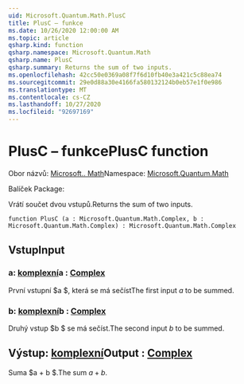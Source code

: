 ```yaml
---
uid: Microsoft.Quantum.Math.PlusC
title: PlusC – funkce
ms.date: 10/26/2020 12:00:00 AM
ms.topic: article
qsharp.kind: function
qsharp.namespace: Microsoft.Quantum.Math
qsharp.name: PlusC
qsharp.summary: Returns the sum of two inputs.
ms.openlocfilehash: 42cc50e0369a08f7f6d10fb40e3a421c5c88ea74
ms.sourcegitcommit: 29e0d88a30e4166fa580132124b0eb57e1f0e986
ms.translationtype: MT
ms.contentlocale: cs-CZ
ms.lasthandoff: 10/27/2020
ms.locfileid: "92697169"
---
```

# <a name="plusc-function"></a><span data-ttu-id="759cc-102">PlusC – funkce</span><span class="sxs-lookup"><span data-stu-id="759cc-102">PlusC function</span></span>

<span data-ttu-id="759cc-103">Obor názvů: [Microsoft.. Math](xref:Microsoft.Quantum.Math)</span><span class="sxs-lookup"><span data-stu-id="759cc-103">Namespace: [Microsoft.Quantum.Math](xref:Microsoft.Quantum.Math)</span></span>

<span data-ttu-id="759cc-104">Balíček [](https://nuget.org/packages/)</span><span class="sxs-lookup"><span data-stu-id="759cc-104">Package: [](https://nuget.org/packages/)</span></span>


<span data-ttu-id="759cc-105">Vrátí součet dvou vstupů.</span><span class="sxs-lookup"><span data-stu-id="759cc-105">Returns the sum of two inputs.</span></span>

```qsharp
function PlusC (a : Microsoft.Quantum.Math.Complex, b : Microsoft.Quantum.Math.Complex) : Microsoft.Quantum.Math.Complex
```


## <a name="input"></a><span data-ttu-id="759cc-106">Vstup</span><span class="sxs-lookup"><span data-stu-id="759cc-106">Input</span></span>

### <a name="a--complex"></a><span data-ttu-id="759cc-107">a: [komplexní](xref:Microsoft.Quantum.Math.Complex)</span><span class="sxs-lookup"><span data-stu-id="759cc-107">a : [Complex](xref:Microsoft.Quantum.Math.Complex)</span></span>

<span data-ttu-id="759cc-108">První vstupní $a $, která se má sečíst</span><span class="sxs-lookup"><span data-stu-id="759cc-108">The first input $a$ to be summed.</span></span>


### <a name="b--complex"></a><span data-ttu-id="759cc-109">b: [komplexní](xref:Microsoft.Quantum.Math.Complex)</span><span class="sxs-lookup"><span data-stu-id="759cc-109">b : [Complex](xref:Microsoft.Quantum.Math.Complex)</span></span>

<span data-ttu-id="759cc-110">Druhý vstup $b $ se má sečíst.</span><span class="sxs-lookup"><span data-stu-id="759cc-110">The second input $b$ to be summed.</span></span>



## <a name="output--complex"></a><span data-ttu-id="759cc-111">Výstup: [komplexní](xref:Microsoft.Quantum.Math.Complex)</span><span class="sxs-lookup"><span data-stu-id="759cc-111">Output : [Complex](xref:Microsoft.Quantum.Math.Complex)</span></span>

<span data-ttu-id="759cc-112">Suma $a + b $.</span><span class="sxs-lookup"><span data-stu-id="759cc-112">The sum $a + b$.</span></span>